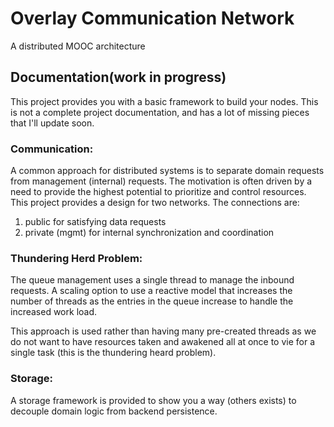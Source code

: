 # Overlay Communication Network
A distributed MOOC architecture

## Documentation(work in progress)
This project provides you with a basic framework to build your
nodes. This is not a complete project documentation, and has a lot of missing
pieces that I'll update soon.

### Communication:

A common approach for distributed systems is to separate
domain requests from management (internal) requests. The
motivation is often driven by a need to provide the highest
potential to prioritize and control resources. This project
provides a design for two networks. The connections are:

   1) public for satisfying data requests
   2) private (mgmt) for internal synchronization and
      coordination

### Thundering Herd Problem:

The queue management uses a single thread to manage the
inbound requests. A scaling option to use a reactive
model that increases the number of threads as the entries
in the queue increase to handle the increased work load.

This approach is used rather than having many pre-created
threads as we do not want to have resources taken and
awakened all at once to vie for a single task (this is the
thundering heard problem).

### Storage:

A storage framework is provided to show you a way (others exists)
to decouple domain logic from backend persistence.
